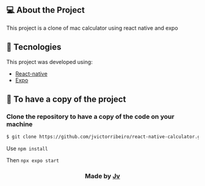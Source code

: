 ## 💻 About the Project

This project is a clone of mac calculator using react native and expo

## 🧭 Tecnologies

This project was developed using:
- [React-native](https://reactnative.dev/)  
- [Expo](https://expo.dev/)


<h2>
  📌 To have a copy of the project
</h2>

### Clone the repository to have a copy of the code on your machine

```bash
$ git clone https://github.com/jvictorribeiro/react-native-calculator.git && cd react-native-calculator
```

Use `npm install`

Then `npx expo start`

<h3 align=center>Made by <a href="https://www.linkedin.com/in/victor-ribeiroo//">Jv</a></h3>
